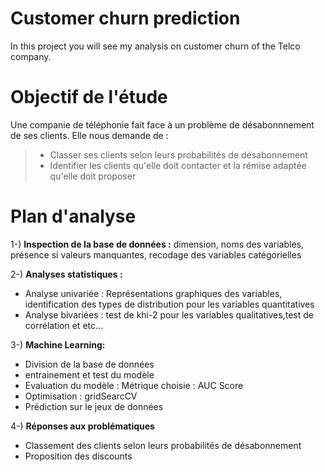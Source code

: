 # Customer churn prediction
In this project you will see my analysis on customer churn of the Telco company.

# Objectif de l'étude 

Une companie de téléphonie fait face à un problème de désabonnnement de ses clients. Elle nous demande de :

>- Classer ses clients selon leurs probabilités de désabonnement
>- Identifier les clients qu'elle doit contacter et la rémise adaptée qu'elle doit proposer

# Plan d'analyse 

1-) **Inspection de la base de données :**
dimension, noms des variables, présence si valeurs manquantes, 
recodage des variables catégorielles

2-) **Analyses statistiques :**
* Analyse univariée : Représentations graphiques des variables, identification des types de distribution pour les variables quantitatives
* Analyse bivariées : test de khi-2 pour les variables qualitatives,test de corrélation et etc...

3-) **Machine Learning:**
* Division de la base de données
* entrainement et test du modèle
* Evaluation du modèle : Métrique choisie : AUC Score 
* Optimisation : gridSearcCV
* Prédiction sur le jeux de données

4-) **Réponses aux problématiques**
* Classement des clients selon leurs probabilités de désabonnement
* Proposition des discounts